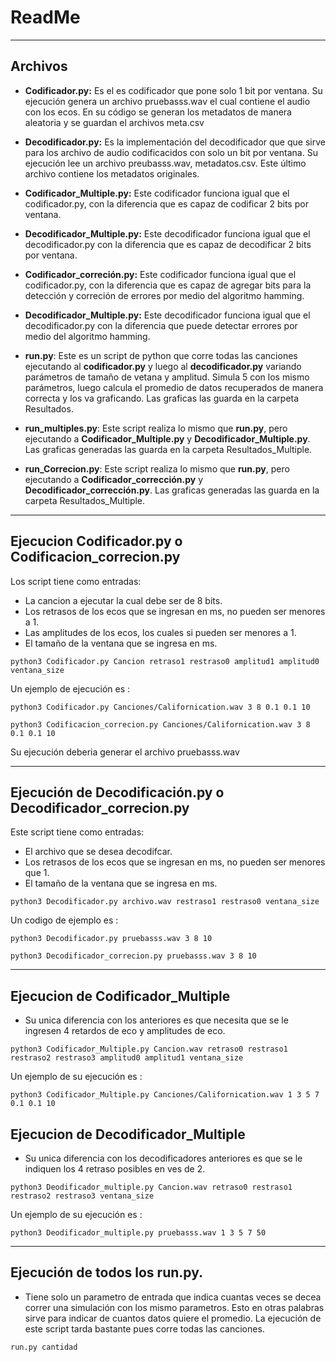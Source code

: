 # ReadMe
** **
## Archivos
* **Codificador.py:** Es el es codificador que pone solo 1 bit por ventana. Su ejecución genera un archivo pruebasss.wav el cual contiene el audio con los ecos. En su código se generan los metadatos de manera aleatoria y se guardan el archivos meta.csv

* **Decodificador.py:** Es la implementación del decodificador que que sirve para los archivo de audio codificacidos con solo un bit por ventana. Su ejecución lee un archivo preubasss.wav, metadatos.csv. Este último archivo contiene los metadatos originales.

* **Codificador_Multiple.py:** Este codificador funciona igual que el codificador.py, con la diferencia que es capaz de codificar  2 bits por ventana.

* **Decodificador_Multiple.py:** Este decodificador funciona igual que el decodificador.py con la diferencia que es capaz de decodificar 2 bits por ventana.

* **Codificador_correción.py:** Este codificador funciona igual que el codificador.py, con la diferencia que es capaz de agregar bits para la detección y correción de errores por medio del algoritmo hamming.

* **Decodificador_Multiple.py:** Este decodificador funciona igual que el decodificador.py con la diferencia que puede detectar errores por medio del algoritmo hamming.

* **run.py**: Este es un script de python que corre todas las canciones ejecutando al **codificador.py** y luego al **decodificador.py** variando parámetros de tamaño de vetana y amplitud. Simula 5 con los mismo parámetros, luego calcula el promedio de datos recuperados de manera correcta y los va graficando. Las graficas las guarda en la carpeta Resultados.

* **run_multiples.py**: Este script realiza lo mismo que **run.py**, pero ejecutando a **Codificador_Multiple.py** y **Decodificador_Multiple.py**. Las graficas generadas las guarda en  la carpeta Resultados_Multiple.

* **run_Correcion.py**: Este script realiza lo mismo que **run.py**, pero ejecutando a **Codificador_corrección.py** y **Decodificador_corrección.py**. Las graficas generadas las guarda en  la carpeta Resultados_Multiple.

** **
## Ejecucion Codificador.py o Codificacion_correcion.py
Los script tiene como entradas:

* La cancion a ejecutar la cual debe ser de 8 bits.
* Los retrasos de los ecos que se ingresan en ms, no pueden ser menores a 1.
* Las amplitudes de los ecos, los cuales si pueden ser menores a 1.
* El tamaño de la ventana que se ingresa en ms.

```
python3 Codificador.py Cancion retraso1 restraso0 amplitud1 amplitud0 ventana_size
```

Un ejemplo de ejecución es :
```
python3 Codificador.py Canciones/Californication.wav 3 8 0.1 0.1 10
```

```
python3 Codificacion_correcion.py Canciones/Californication.wav 3 8 0.1 0.1 10

```
Su ejecución deberia generar el archivo pruebasss.wav

** **
## Ejecución de Decodificación.py o Decodificador_correcion.py

Este script tiene como entradas:

* El archivo que se desea decodifcar.
* Los retrasos de los ecos que se ingresan en ms, no pueden ser menores que 1.
* El tamaño de la ventana que se ingresa en ms.

```
python3 Decodificador.py archivo.wav restraso1 restraso0 ventana_size
```
Un codigo de ejemplo es :

```
python3 Decodificador.py pruebasss.wav 3 8 10
```

```
python3 Decodificador_correcion.py pruebasss.wav 3 8 10

```
** **

## Ejecucion de Codificador_Multiple
* Su unica diferencia con los anteriores es que necesita que se le ingresen 4 retardos de eco y  amplitudes de eco.

```
python3 Codificador_Multiple.py Cancion.wav retraso0 restraso1 restraso2 restraso3 amplitud0 amplitud1 ventana_size
```
Un ejemplo de su ejecución es :
```
python3 Codificador_Multiple.py Canciones/Californication.wav 1 3 5 7 0.1 0.1 10
```
## Ejecucion de Decodificador_Multiple

* Su unica diferencia con los decodificadores anteriores es que se le indiquen los 4 retraso posibles en ves de 2.

```
python3 Deodificador_multiple.py Cancion.wav retraso0 restraso1 restraso2 restraso3 ventana_size
```
Un ejemplo de su ejecución es :
```
python3 Deodificador_multiple.py pruebasss.wav 1 3 5 7 50

```
** **
## Ejecución de todos los run.py.

* Tiene solo un parametro de entrada que indica cuantas veces se decea correr una simulación con los mismo parametros. Esto en otras palabras sirve para indicar de cuantos datos quiere el promedio. La ejecución de este script tarda bastante pues corre todas las canciones.

```
run.py cantidad
```
